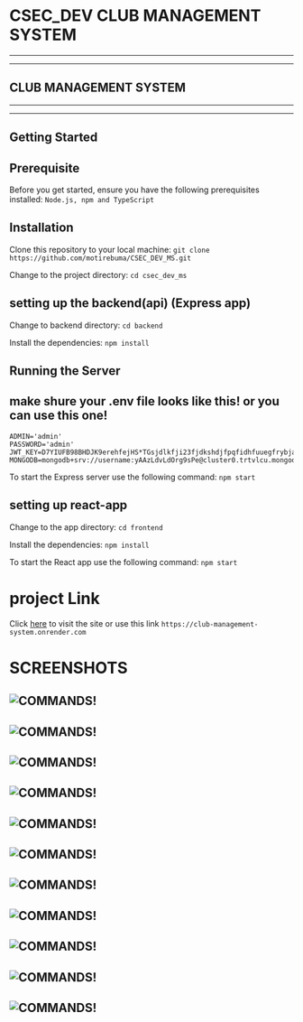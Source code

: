 # CSEC_DEV CLUB MANAGEMENT SYSTEM
--------------------------------------
--------------------------------------
## CLUB MANAGEMENT SYSTEM
--------------------------------------
--------------------------------------

## Getting Started
## Prerequisite 
Before you get started, ensure you have the following prerequisites installed: `Node.js, npm and TypeScript`

## Installation

Clone this repository to your local machine:
`git clone https://github.com/motirebuma/CSEC_DEV_MS.git`

Change to the project directory:
`cd csec_dev_ms`

## setting up the backend(api) (Express app)
Change to backend directory:
`cd backend`

Install the dependencies:
`npm install`


## Running the Server

## make shure your .env file looks like this! or you can use this one!

```
ADMIN='admin'
PASSWORD='admin'
JWT_KEY=D7YIUFB98BHDJK9erehfejHS*TGsjdlkfji23fjdkshdjfpqfidhfuuegfrybjadsjf29yreiuhfndsjvuouwiitgyevbkjf276gHG6gew
MONGODB=mongodb+srv://username:yAAzLdvLdOrg9sPe@cluster0.trtvlcu.mongodb.net/csec_dev
```

To start the Express server use the following command:
`npm start`

## setting up react-app
Change to the app directory:
`cd frontend`

Install the dependencies:
`npm install`

To start the React app use the following command:
`npm start`

# project Link
Click [here](https://club-management-system.onrender.com) to visit the site
or use this link `https://club-management-system.onrender.com`

# SCREENSHOTS

![COMMANDS!](screenshots/hero.png)
--------------------------------------
![COMMANDS!](screenshots/login.png)
--------------------------------------
![COMMANDS!](screenshots/contactus.png)
--------------------------------------
![COMMANDS!](screenshots/adminlogin.png)
--------------------------------------
![COMMANDS!](screenshots/admindashboard.png)
--------------------------------------
![COMMANDS!](screenshots/addmember.png)
-
![COMMANDS!](screenshots/editmember.png)
--------------------------------------
![COMMANDS!](screenshots/addevent.png)
--------------------------------------
![COMMANDS!](screenshots/editevent.png)
--------------------------------------
![COMMANDS!](screenshots/allevents.png)
--------------------------------------
![COMMANDS!](screenshots/account.png)
--------------------------------------




